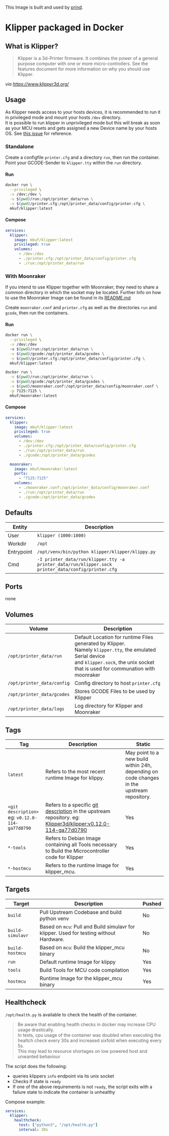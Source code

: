 This Image is built and used by [prind](.).

# Klipper packaged in Docker
## What is Klipper?

>Klipper is a 3d-Printer firmware. It combines the power of a general purpose computer with one or more micro-controllers. See the features document for more information on why you should use Klipper.

_via https://www.klipper3d.org/_

## Usage
As Klipper needs access to your hosts devices, it is recommended to run it in privileged mode and mount your hosts `/dev` directory.  
It is possible to run klipper in unprivileged mode but this will break as soon as your MCU resets and gets assigned a new Device name by your hosts OS. See [this issue](https://github.com/mkuf/prind/issues/77) for reference.

### Standalone
Create a configfile `printer.cfg` and a directory `run`, then run the container.  
Point your GCODE-Sender to `klipper.tty` within the `run` directory. 

#### Run
```bash
docker run \
  --privileged \
  -v /dev:/dev \
  -v $(pwd)/run:/opt/printer_data/run \
  -v $(pwd)/printer.cfg:/opt/printer_data/config/printer.cfg \
  mkuf/klipper:latest
```

#### Compose
```yaml
services:
  klipper:
    image: mkuf/klipper:latest
    privileged: true
    volumes:
      - /dev:/dev
      - ./printer.cfg:/opt/printer_data/config/printer.cfg
      - ./run:/opt/printer_data/run
```

### With Moonraker
If you intend to use Klipper together with Moonraker, they need to share a common directory in which the socket may be located.
Further Info on how to use the Moonraker Image can be found in its [README.md](../moonraker/README.md)

Create `moonraker.conf` and `printer.cfg` as well as the directories `run` and `gcode`, then run the containers.

#### Run
```bash
docker run \
  --privileged \
  -v /dev:/dev
  -v $(pwd)/run:/opt/printer_data/run \
  -v $(pwd)/gcode:/opt/printer_data/gcodes \
  -v $(pwd)/printer.cfg:/opt/printer_data/config/printer.cfg \
  mkuf/klipper:latest

docker run \
  -v $(pwd)/run:/opt/printer_data/run \
  -v $(pwd)/gcode:/opt/printer_data/gcodes \
  -v $(pwd)/moonraker.conf:/opt/printer_data/config/moonraker.conf \
  -p 7125:7125 \
  mkuf/moonraker:latest
```

#### Compose
```yaml
services:
  klipper:
    image: mkuf/klipper:latest
    privileged: true
    volumes:
      - /dev:/dev
      - ./printer.cfg:/opt/printer_data/config/printer.cfg
      - ./run:/opt/printer_data/run
      - ./gcode:/opt/printer_data/gcodes

  moonraker:
    image: mkuf/moonraker:latest
    ports:
      - "7125:7125"
    volumes:
      - ./moonraker.conf:/opt/printer_data/config/moonraker.conf
      - ./run:/opt/printer_data/run
      - ./gcode:/opt/printer_data/gcodes
```

## Defaults
|Entity|Description|
|---|---|
|User| `klipper (1000:1000)` |
|Workdir|`/opt`|
|Entrypoint|`/opt/venv/bin/python klipper/klipper/klippy.py`|
|Cmd|`-I printer_data/run/klipper.tty -a printer_data/run/klipper.sock printer_data/config/printer.cfg`|

## Ports
none

## Volumes
|Volume|Description|
|---|---|
|`/opt/printer_data/run`| Default Location for runtime Files generated by Klipper. <br>Namely `klipper.tty`, the emulated Serial device <br>and `klipper.sock`, the unix socket that is used for communation with moonraker |
|`/opt/printer_data/config`|Config directory to host `printer.cfg`|
|`/opt/printer_data/gcodes`|Stores GCODE Files to be used by Klipper|
|`/opt/printer_data/logs`|Log directory for Klipper and Moonraker|

## Tags
|Tag|Description|Static|
|---|---|---|
|`latest`|Refers to the most recent runtime Image for klippy.|May point to a new build within 24h, depending on code changes in the upstream repository.|
|`<git description>` <br>eg: `v0.12.0-114-ga77d0790`|Refers to a specific [git description](https://git-scm.com/docs/git-describe#_examples) in the upstream repository. eg: [Klipper3d/klipper:v0.12.0-114-ga77d0790](https://github.com/Klipper3d/klipper/commit/a77d07907fdfcd76f7175231caee170db205ff04)|Yes|
|`*-tools`|Refers to Debian Image containing all Tools necessary to Build the Microcontroller code for Klipper|Yes|
|`*-hostmcu`|Refers to the runtime Image for klipper_mcu.|Yes|

## Targets
|Target|Description|Pushed|
|---|---|---|
|`build`|Pull Upstream Codebase and build python venv|No|
|`build-simulavr`|Based on `mcu`: Pull and Build simulavr for klipper. Used for testing without Hardware.|No|
|`build-hostmcu`|Based on `mcu`: Build the klipper_mcu binary|No|
|`run`|Default runtime Image for klippy|Yes|
|`tools`|Build Tools for MCU code compilation|Yes|
|`hostmcu`|Runtime Image for the klipper_mcu binary|Yes|

## Healthcheck
`/opt/health.py` is available to check the health of the container.  

> Be aware that enabling health checks in docker may increase CPU usage drastically.  
> In tests, cpu usage of the container was doubled when executing the healtch check every 30s and increased sixfold when executing every 5s.  
> This may lead to resource shortages on low powered host and unwanted behaviour  

The script does the following:
* queries klippers `info` endpoint via its unix socket
* Checks if state is `ready`
* If one of the above requirements is not `ready`, the script exits with a failure state to indicate the container is unhealthy

Compose example:
```yaml
services:
  klipper:
    healthcheck:
      test: ["python3", "/opt/health.py"]
      interval: 30s
```